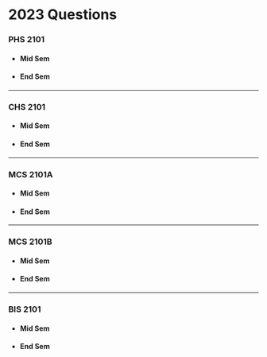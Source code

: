 # 2023 Questions
### PHS 2101
- #### Mid Sem
- #### End Sem
---
### CHS 2101
- #### Mid Sem
- #### End Sem
---
### MCS 2101A
- #### Mid Sem
- #### End Sem
---
### MCS 2101B
- #### Mid Sem
- #### End Sem
---
### BIS 2101
- #### Mid Sem
- #### End Sem
